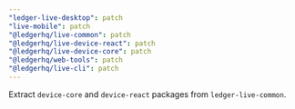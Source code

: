 ```yaml
---
"ledger-live-desktop": patch
"live-mobile": patch
"@ledgerhq/live-common": patch
"@ledgerhq/live-device-react": patch
"@ledgerhq/live-device-core": patch
"@ledgerhq/web-tools": patch
"@ledgerhq/live-cli": patch
---
```


Extract `device-core` and `device-react` packages from `ledger-live-common`.

